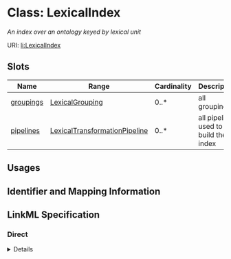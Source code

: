 # Class: LexicalIndex
_An index over an ontology keyed by lexical unit_





URI: [li:LexicalIndex](https://w3id.org/linkml/lexical_index/LexicalIndex)



<!-- no inheritance hierarchy -->



## Slots

| Name | Range | Cardinality | Description  | Info |
| ---  | --- | --- | --- | --- |
| [groupings](groupings.md) | [LexicalGrouping](LexicalGrouping.md) | 0..* | all groupings  | . |
| [pipelines](pipelines.md) | [LexicalTransformationPipeline](LexicalTransformationPipeline.md) | 0..* | all pipelines used to build the index  | . |


## Usages



## Identifier and Mapping Information









## LinkML Specification

<!-- TODO: investigate https://stackoverflow.com/questions/37606292/how-to-create-tabbed-code-blocks-in-mkdocs-or-sphinx -->

### Direct

<details>
```yaml
name: LexicalIndex
description: An index over an ontology keyed by lexical unit
from_schema: https://w3id.org/linkml/lexical_index
attributes:
  groupings:
    name: groupings
    description: all groupings
    from_schema: https://w3id.org/linkml/lexical_index
    multivalued: true
    inlined: true
    range: LexicalGrouping
  pipelines:
    name: pipelines
    description: all pipelines used to build the index
    from_schema: https://w3id.org/linkml/lexical_index
    multivalued: true
    inlined: true
    range: LexicalTransformationPipeline

```
</details>

### Induced

<details>
```yaml
name: LexicalIndex
description: An index over an ontology keyed by lexical unit
from_schema: https://w3id.org/linkml/lexical_index
attributes:
  groupings:
    name: groupings
    description: all groupings
    from_schema: https://w3id.org/linkml/lexical_index
    multivalued: true
    inlined: true
    alias: groupings
    owner: LexicalIndex
    range: LexicalGrouping
  pipelines:
    name: pipelines
    description: all pipelines used to build the index
    from_schema: https://w3id.org/linkml/lexical_index
    multivalued: true
    inlined: true
    alias: pipelines
    owner: LexicalIndex
    range: LexicalTransformationPipeline

```
</details>